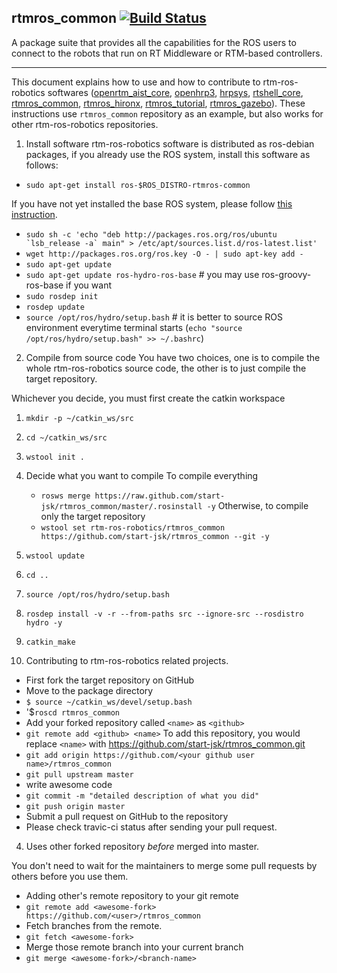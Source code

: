 rtmros_common  [![Build Status](https://travis-ci.org/start-jsk/rtmros_common.png)](https://travis-ci.org/start-jsk/rtmros_common)
-------------

A package suite that provides all the capabilities for the ROS users to connect to the robots that run on RT Middleware or RTM-based controllers.


--------------

This document explains how to use and how to contribute to rtm-ros-robotics softwares ([openrtm_aist_core](https://github.com/start-jsk/openrtm_aist_core), [openhrp3](https://github.com/start-jsk/openhrp3), [hrpsys](https://github.com/start-jsk/hrpsys), [rtshell_core](https://github.com/start-jsk/rtshell_core), [rtmros_common](https://github.com/start-jsk/rtmros_common), [rtmros_hironx](https://github.com/start-jsk/rtmros_hironx), [rtmros_tutorial](https://github.com/start-jsk/rtmros_turorial), [rtmros_gazebo](https://github.com/start-jsk/rtmros_gazebo)). These instructions use `rtmros_common` repository as an example, but also works for other rtm-ros-robotics repositories.

1. Install software
 rtm-ros-robotics software is distributed as ros-debian packages, if you already use the ROS system, install this software as follows:
 - `sudo apt-get install ros-$ROS_DISTRO-rtmros-common`
 
 If you have not yet installed the base ROS system, please follow [this instruction](http://wiki.ros.org/hydro/Installation/Ubuntu).
 - ``sudo sh -c 'echo "deb http://packages.ros.org/ros/ubuntu `lsb_release -a` main" > /etc/apt/sources.list.d/ros-latest.list'``
 - `wget http://packages.ros.org/ros.key -O - | sudo apt-key add -`
 - `sudo apt-get update`
 - `sudo apt-get update ros-hydro-ros-base` # you may use ros-groovy-ros-base if you want
 - `sudo rosdep init`
 - `rosdep update`
 - `source /opt/ros/hydro/setup.bash` # it is better to source ROS environment everytime terminal starts (`echo "source /opt/ros/hydro/setup.bash" >> ~/.bashrc`)

2. Compile from source code
 You have two choices, one is to compile the whole rtm-ros-robotics source code, the other is to just compile the target repository.
 
 Whichever you decide, you must first create the catkin workspace
  1. `mkdir -p ~/catkin_ws/src`
  2. `cd ~/catkin_ws/src`
  3. `wstool init .`
  4. Decide what you want to compile
     To compile everything
     - `rosws merge https://raw.github.com/start-jsk/rtmros_common/master/.rosinstall -y`
     Otherwise, to compile only the target repository
     - `wstool set rtm-ros-robotics/rtmros_common https://github.com/start-jsk/rtmros_common --git -y`
  6. `wstool update `
  7. `cd ..`
  8. `source /opt/ros/hydro/setup.bash`
  9. `rosdep install -v -r --from-paths src --ignore-src --rosdistro hydro -y`
  10. `catkin_make`

3. Contributing to rtm-ros-robotics related projects.
 - First fork the target repository on GitHub
 - Move to the package directory
 - `$ source ~/catkin_ws/devel/setup.bash`
 - '$`roscd rtmros_common`
 - Add your forked repository called `<name>` as `<github>`
 - `git remote add <github> <name>`
To add this repository, you would replace `<name>` with https://github.com/start-jsk/rtmros_common.git
 - `git add origin https://github.com/<your github user name>/rtmros_common`
 - `git pull upstream master`
 - write awesome code
 - `git commit -m "detailed description of what you did"`
 - `git push origin master`
 - Submit a pull request on GitHub to the repository
 - Please check travic-ci status after sending your pull request.

4. Uses other forked repository *before* merged into master.

You don't need to wait for the maintainers to merge some pull requests by others
before you use them.
 - Adding other's remote repository to your git remote
 - `git remote add <awesome-fork> https://github.com/<user>/rtmros_common`
 - Fetch branches from the remote.
 - `git fetch <awesome-fork>`
 - Merge those remote branch into your current branch
 - `git merge <awesome-fork>/<branch-name>`

